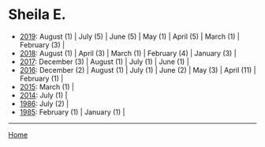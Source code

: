# Sheila E.

  * [2019](./sheila-e-2019.md): 
      August (1) | 
      July (5) | 
      June (5) | 
      May (1) | 
      April (5) | 
      March (1) | 
      February (3) | 
  * [2018](./sheila-e-2018.md): 
      August (1) | 
      April (3) | 
      March (1) | 
      February (4) | 
      January (3) | 
  * [2017](./sheila-e-2017.md): 
      December (3) | 
      August (1) | 
      July (1) | 
      June (1) | 
  * [2016](./sheila-e-2016.md): 
      December (2) | 
      August (1) | 
      July (1) | 
      June (2) | 
      May (3) | 
      April (11) | 
      February (1) | 
  * [2015](./sheila-e-2015.md): 
      March (1) | 
  * [2014](./sheila-e-2014.md): 
      July (1) | 
  * [1986](./sheila-e-1986.md): 
      July (2) | 
  * [1985](./sheila-e-1985.md): 
      February (1) | 
      January (1) | 

----

[Home](../)
